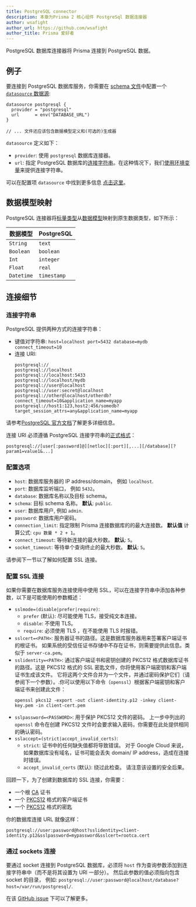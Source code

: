 ```yaml
---
title: PostgreSQL connector
description: 本章为Prisma 2 核心组件 PostgreSql 数据连接器
author: wsafight
author_url: https://github.com/wsafight
author_title: Prisma 爱好者
---
```


PostgreSQL 数据库连接器将 Prisma 连接到 PostgreSQL 数据。

## 例子

要连接到 PostgreSQL 数据库服务，你需要在 [schema 文件](../../prisma-schema-file.md)中配置一个 [`datasource` 数据源](../../prisma-schema-file.md#数据源):

```prisma
datasource postgresql {
  provider = "postgresql"
  url      = env("DATABASE_URL")
}

// ... 文件还应该包含数据模型定义和(可选的)生成器
```

`datasource` 定义如下：

- `provider`: 使用 `postgresql` 数据库连接器。
- `url`: 指定 PostgreSQL 数据库的[连接字符串](#connection-string)。在这种情况下，我们[使用环境变量](../../prisma-schema-file.md#使用环境变量)来提供连接字符串。

可以在配置项 `datasource` 中找到更多信息 [点击这里](../../prisma-schema-file.md#数据源)。

## 数据模型映射

PostgreSQL 连接器将[标量类型](../../data-modeling.md#标量类型)从[数据模型](../../data-modeling.md)映射到原生数据类型，如下所示：

| 数据模型   | PostgreSQL  |
| ---------- | ----------- |
| `String`   | `text`      |
| `Boolean`  | `boolean`   |
| `Int`      | `integer`   |
| `Float`    | `real`      |
| `Datetime` | `timestamp` |

## 连接细节

### 连接字符串

PostgreSQL 提供两种方式的连接字符串：

- 键值对字符串: `host=localhost port=5432 database=mydb connect_timeout=10`
- 连接 URI:
  ```
  postgresql://
  postgresql://localhost
  postgresql://localhost:5433
  postgresql://localhost/mydb
  postgresql://user@localhost
  postgresql://user:secret@localhost
  postgresql://other@localhost/otherdb?connect_timeout=10&application_name=myapp
  postgresql://host1:123,host2:456/somedb?target_session_attrs=any&application_name=myapp
  ```

请参考[PostgreSQL 官方文档](https://www.postgresql.org/docs/current/libpq-connect.html#LIBPQ-CONNSTRING)了解更多详细信息。

连接 URI 必须遵循 PostgreSQL 连接字符串的[正式格式](https://www.postgresql.org/docs/10/libpq-connect.html#id-1.7.3.8.3.6)：

```
postgresql://[user[:password]@][netloc][:port][,...][/database][?param1=value1&...]
```

### 配置选项

- `host`: 数据库服务器的 IP address/domain， 例如 `localhost`.
- `port`: 数据库监听端口， 例如 `5432`。
- `database`: 数据库名称以及目标 schema。
- `schema`: 目标 schema 名称。 **默认**: `public`.
- `user`: 数据库用户, 例如 `admin`.
- `password`: 数据库用户密码。
- `connection_limit`: 指定限制 Prisma 连接数据库的的最大连接数。 **默认值** 计算公式: `cpu 数量 * 2 + 1`。
- `connect_timeout`: 等待新连接的最大秒数。 **默认**: `5`。
- `socket_timeout`: 等待单个查询终止的最大秒数。 **默认**: `5`。

请参阅下一节以了解如何配置 SSL 连接。

### 配置 SSL 连接

如果你需要在数据库服务连接使用中使用 SSL，可以在连接字符串中添加各种参数，以下是可能使用的参数概述：

- `sslmode=(disable|prefer|require)`:
  - `prefer` (默认): 尽可能使用 TLS，接受纯文本连接。
  - `disable`: 不使用 TLS。
  - `require`: 必须使用 TLS ，在不能使用 TLS 时报错。
- `sslcert=<PATH>`: 服务器证书的路径。这是数据库服务器用来签署客户端证书的根证书。 如果系统的受信任证书存储中不存在证书，则需要提供此信息。类似于 `server-ca.pem`。
- `sslidentity=<PATH>`: 通过客户端证书和密钥创建的 PKCS12 格式数据库证书的路径。这是 PKCS12 格式的 SSL 密匙文件，你将使用客户端密钥和客户端证书生成该文件。 它将这两个文件合并为一个文件，并通过密码保护它们（请参阅下一个参数）。.你可以使用以下命令（`openssl`）根据客户端密钥和客户端证书来创建此文件：
  ```
  openssl pkcs12 -export -out client-identity.p12 -inkey client-key.pem -in client-cert.pem
  ```
- `sslpassword=<PASSWORD>`: 用于保护 PKCS12 文件的密码。 上一步中列出的 `openssl` 命令在创建 PKCS12 文件时会要求输入密码，你需要在此处提供相同的确认密码。
- `sslaccept=(strict|accept_invalid_certs)`:
  - `strict`: 证书中的任何缺失值都将导致错误。 对于 Google Cloud 来说，如果数据库没有域名，证书可能会丢失 domain/ IP address，造成在连接时错误。
  - `accept_invalid_certs` (默认): 绕过此检查。 请注意该设置的安全后果。

回顾一下，为了创建到数据库的 SSL 连接，你需要：

- 一个根 [CA](<https://docs.microsoft.com/en-us/previous-versions/windows/it-pro/windows-server-2003/cc778623(v=ws.10)?redirectedfrom=MSDN>) 证书
- 一个 [PKCS12](https://en.wikipedia.org/wiki/PKCS_12) 格式的客户端证书
- 一个 [PKCS12](https://en.wikipedia.org/wiki/PKCS_12) 格式的密匙

你的数据库连接 URL 就像这样：

```
postgresql://user:password@host?sslidentity=client-identity.p12&sslpassword=mypassword&sslcert=rootca.cert
```

### 通过 sockets 连接

要通过 socket 连接到 PostgreSQL 数据库，必须将 `host` 作为查询参数添加到连接字符串中（而不是将其设置为 URl 一部分）。 然后此参数的值必须指向包含 socket 的目录， 例如: `postgresql://user:password@localhost/database?host=/var/run/postgresql/`.

在该 [GitHub issue](https://github.com/prisma/prisma-client-js/issues/437#issuecomment-592436707) 下可以了解更多。
